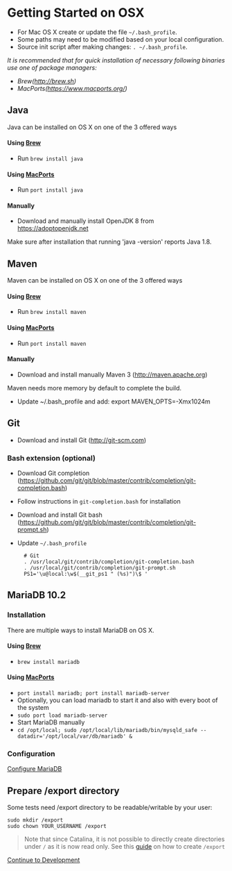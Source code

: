 # Getting Started on OSX

* For Mac OS X create or update the file `~/.bash_profile`.
* Some paths may need to be modified based on your local configuration.
* Source init script after making changes: `. ~/.bash_profile`.

<i>It is recommended that for quick installation of necessary following binaries use one of package managers:
  * Brew(http://brew.sh)
  * MacPorts(https://www.macports.org/)</i>

## Java

Java can be installed on OS X on one of the 3 offered ways

#### Using [Brew](http://brew.sh)
* Run `brew install java`

#### Using [MacPorts](https://www.macports.org/)
* Run `port install java`

#### Manually
* Download and manually install OpenJDK 8 from https://adoptopenjdk.net

Make sure after installation that running 'java -version' reports Java 1.8.

## Maven

Maven can be installed on OS X on one of the 3 offered ways

#### Using [Brew](http://brew.sh)
* Run `brew install maven`

#### Using [MacPorts](https://www.macports.org/)
* Run `port install maven`

#### Manually
* Download and install manually Maven 3 (http://maven.apache.org)

Maven needs more memory by default to complete the build.
 * Update ~/.bash_profile and add: export MAVEN_OPTS=-Xmx1024m

## Git
* Download and install Git (http://git-scm.com)

### Bash extension (optional)
* Download Git completion (https://github.com/git/git/blob/master/contrib/completion/git-completion.bash)
* Follow instructions in `git-completion.bash` for installation
* Download and install Git bash (https://github.com/git/git/blob/master/contrib/completion/git-prompt.sh)
* Update `~/.bash_profile`

        # Git
        . /usr/local/git/contrib/completion/git-completion.bash
        . /usr/local/git/contrib/completion/git-prompt.sh
        PS1='\u@local:\w$(__git_ps1 " (%s)")\$ '


## MariaDB 10.2

### Installation

There are multiple ways to install MariaDB on OS X.

#### Using [Brew](http://brew.sh)
 * `brew install mariadb`

#### Using [MacPorts](https://www.macports.org/)
 * `port install mariadb; port install mariadb-server`
 * Optionally, you can load mariadb to start it and also with every boot of the system
  * `sudo port load mariadb-server`
 * Start MariaDB manually
  * `cd /opt/local; sudo /opt/local/lib/mariadb/bin/mysqld_safe --datadir='/opt/local/var/db/mariadb' &`

### Configuration

[Configure MariaDB](04-Configure-MariaDB.md#configure-mariadb)

## Prepare /export directory

Some tests need /export directory to be readable/writable by your user:

    sudo mkdir /export
    sudo chown YOUR_USERNAME /export


> Note that since Catalina, it is not possible to directly create directories under `/` as it is now read only. See this [guide](https://derflounder.wordpress.com/2020/01/18/creating-root-level-directories-and-symbolic-links-on-macos-catalina/) on how to create `/export`

[Continue to Development](03-Building-whois.md#building-whois)
